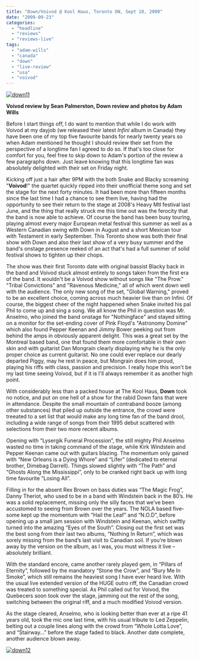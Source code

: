 ```yaml
---
title: "Down/Voivod @ Kool Haus, Toronto ON, Sept 18, 2009"
date: "2009-09-23"
categories: 
  - "headline"
  - "reviews"
  - "reviews-live"
tags: 
  - "adam-wills"
  - "canada"
  - "down"
  - "live-review"
  - "usa"
  - "voivod"
---
```


[![down11](http://www.hellbound.ca/wp-content/uploads/2009/09/down11-300x200.jpg "down11")](http://www.hellbound.ca/wp-content/uploads/2009/09/down11.jpg)

**Voivod review by Sean Palmerston, Down review and photos by Adam Wills**

Before I start things off, I do want to mention that while I do work with Voivod at my dayjob (we released their latest _Infini_ album in Canada) they have been one of my top five favourite bands for nearly twenty years so when Adam mentioned he thought I should review their set from the perspective of a longtime fan I agreed to do so. If that's too close for comfort for you, feel free to skip down to Adam's portion of the review a few paragraphs down. Just leave knowing that this longtime fan was absolutely delighted with their set on Friday night.

Kicking off just a hair after 9PM with the both Snake and Blacky screaming "**Voivod**!" the quartet quickly ripped into their unofficial theme song and set the stage for the next forty minutes. It had been more than fifteen months since the last time I had a chance to see them live, having had the opportunity to see their return to the stage at 2008's Heavy Mtl festival last June, and the thing that really struck me this time out was the ferocity that the band is now able to achieve. Of course the band has been busy touring, playing almost every major European metal festival this summer as well as a Western Canadian swing with Down in August and a short Mexican tour with Testament in early September. This Toronto show was both their final show with Down and also their last show of a very busy summer and the band's onstage presence reeked of an act that's had a full summer of solid festival shows to tighten up their chops.

The show was their first Toronto date with original bassist Blacky back in the band and Voivod stuck almost entirely to songs taken from the first era of the band. It wouldn't be a Voivod show without songs like "The Prow." "Tribal Convictions" and "Ravenous Medicine," all of which went down well with the audience. The only new song of the set, "Global Warning," proved to be an excellent choice, coming across much heavier live than on Infini. Of course, the biggest cheer of the night happened when Snake invited his pal Phil to come up and sing a song. We all know the Phil in question was Mr. Anselmo, who joined the band onstage for "Nothingface" and stayed sitting on a monitor for the set-ending cover of Pink Floyd's "Astronomy Domine" which also found Pepper Keenan and Jimmy Bower peeking out from behind the amps in obviously apparent delight. This was a great set by the Montreal based band, one that found them more comfortable in their own skin and with guitarist Dan Mongrain clearly displaying why he is the only proper choice as current guitarist. No one could ever replace our dearly departed Piggy, may he rest in peace, but Mongrain does him proud, playing his riffs with class, passion and precision. I really hope this won't be my last time seeing Voivod, but if it is I'll always remember it as another high point.

With considerably less than a packed house at The Kool Haus, **Down** took no notice, and put on one hell of a show for the rabid Down fans that were in attendance. Despite the small mountain of contraband booze (among other substances) that piled up outside the entrance, the crowd were treeated to a set list that would make any long time fan of the band drool, including a wide range of songs from their 1995 debut scattered with selections from their two more recent albums.

Opening with “Lysergik Funeral Procession”, the still mighty Phil Anselmo wasted no time in taking command of the stage, while Kirk Windstein and Pepper Keenan came out with guitars blazing. The momentum only gained with “New Orleans is a Dying Whore” and “Lifer” (dedicated to eternal brother, Dimebag Darrell). Things slowed slightly with “The Path” and “Ghosts Along the Mississippi”, only to be cranked right back up with long time favourite “Losing All”.

Filling in for the absent Rex Brown on bass duties was “The Magic Frog”, Danny Theriot, who used to be in a band with Windstein back in the 80’s. He was a solid replacement, missing only the silly faces that we’ve been accustomed to seeing from Brown over the years. The NOLA based five-some kept up the momentum with “Hail the Leaf” and “N.O.D”, before opening up a small jam session with Windstein and Keenan, which swiftly turned into the amazing “Eyes of the South”. Closing out the first set was the best song from their last two albums, “Nothing In Return”, which was sorely missing from the band’s last visit to Canadian soil. If you’re blown away by the version on the album, as I was, you must witness it live – absolutely brilliant.

With the standard encore, came another rarely played gem, in “Pillars of Eternity”, followed by the mandatory “Stone the Crow”, and “Bury Me In Smoke”, which still remains the heaviest song I have ever heard live. With the usual live extended version of the HUGE outro riff, the Canadian crowd was treated to something special. As Phil called out for Voivod, the Quebecers soon took over the stage, jamming out the rest of the song, switching between the original riff, and a much modified Voivod version.

As the stage cleared, Anselmo, who is looking better than ever at a ripe 41 years old, took the mic one last time, with his usual tribute to Led Zeppelin, belting out a couple lines along with the crowd from “Whole Lotta Love”, and “Stairway…” before the stage faded to black. Another date complete, another audience blown away.

[![down12](http://www.hellbound.ca/wp-content/uploads/2009/09/down12-288x300.jpg "down12")](http://www.hellbound.ca/wp-content/uploads/2009/09/down12.jpg)
